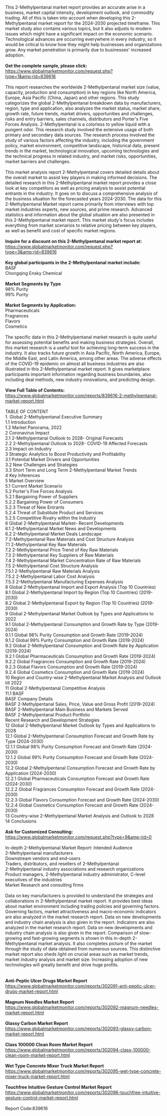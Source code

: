 This 2-Methylpentanal market report provides an accurate arise in a business, market capital intensity, development outlook, and commodity trading. All of this is taken into account when developing this 2-Methylpentanal market report for the 2024-2030 projected timeframe. This market study also contains various topics, but it also adjusts to modern issues which might have a significant impact on the economic scenario. Technological advances are occurring everywhere in every industry, so it would be critical to know how they might help businesses and organizations grow. Any market penetration is primarily due to businesses' increased adoption.<br /><br /><strong>Get the complete sample, please click:</strong><br /><a href="https://www.globalmarketmonitor.com/request.php?type=1&amp;rid=839616">https://www.globalmarketmonitor.com/request.php?type=1&amp;rid=839616</a><br /><br />              This report researches the worldwide 2-Methylpentanal market size (value, capacity, production and consumption) in key regions like North America, Europe, Asia Pacific (China, Japan) and other regions.  This study categorizes the global 2-Methylpentanal breakdown data by manufacturers, region, type and application, also analyzes the market status, market share, growth rate, future trends, market drivers, opportunities and challenges, risks and entry barriers, sales channels, distributors and Porter's Five Forces Analysis.      2-Methylpentanal is a colorless to yellow liquid with a pungent odor.   This research study involved the extensive usage of both primary and secondary data sources.  The research process involved the study of various factors affecting the industry, including the government policy, market environment, competitive landscape, historical data, present trends in the market, technological innovation, upcoming technologies and the technical progress in related industry, and market risks, opportunities, market barriers and challenges.    <br /><br />This market analysis report 2-Methylpentanal covers detailed details about the overall market to assist key players in making informed decisions. The detailed research in this 2-Methylpentanal market report provides a close look at key competitors as well as pricing analysis to assist potential entrants in the industry. It goes on to discuss a comprehensive analysis of the business situation for the forecasted years 2024-2030. The data for this 2-Methylpentanal Market report came primarily from interviews with top market industries experts, new sources, and prime research. Advanced statistics and information about the global situation are also presented in this 2-Methylpentanal market report. This market study's focus includes everything from market scenarios to relative pricing between key players, as well as benefit and cost of specific market regions.<br /><br /><strong>Inquire for a discount on this 2-Methylpentanal market report at:</strong><br /><a href="https://www.globalmarketmonitor.com/request.php?type=3&amp;rid=839616">https://www.globalmarketmonitor.com/request.php?type=3&amp;rid=839616</a><br /><br /><strong>Key global participants in the 2-Methylpentanal market include:</strong><br /> BASF <br />Chongqing Ensky Chemical <br /><br /><strong>Market Segments by Type</strong><br />98% Purity <br />99% Purity <br /><br /><strong>Market Segments by Application:</strong><br />Pharmaceuticals <br />Fragrances <br />Flavors <br />Cosmetics <br /><br />The specific data in this 2-Methylpentanal market research is quite useful for assessing potential benefits and making business strategies. Overall, this market research is a useful tool for achieving long-term success in the industry. It also tracks future growth in Asia Pacific, North America, Europe, the Middle East, and Latin America, among other areas. The adverse effects of the COVID-19 epidemic on almost all business industries are also illustrated in this 2-Methylpentanal market report. It gives marketplace participants important information regarding business boundaries, also including deal methods, new industry innovations, and predicting design.<br /><br /><strong>View Full Table of Contents:</strong><br /><a href="https://www.globalmarketmonitor.com/reports/839616-2-methylpentanal-market-report.html">https://www.globalmarketmonitor.com/reports/839616-2-methylpentanal-market-report.html</a><br /><br />TABLE OF CONTENT<br />1. Global 2-Methylpentanal Executive Summary<br />1.1 Introduction<br />1.2 Market Panorama, 2022<br />2 Coronavirus Impact<br />2.1 2-Methylpentanal Outlook to 2028- Original Forecasts<br />2.2 2-Methylpentanal Outlook to 2028- COVID-19 Affected Forecasts<br />2.3 Impact on Industry<br />3 Strategic Analytics to Boost Productivity and Profitability<br />3.1 Potential Market Drivers and Opportunities<br />3.2 New Challenges and Strategies<br />3.3 Short Term and Long Term 2-Methylpentanal Market Trends<br />4 Key Inferences<br />5 Market Overview<br />5.1 Current Market Scenario<br />5.2 Porter's Five Forces Analysis<br />5.2.1 Bargaining Power of Suppliers<br />5.2.2 Bargaining Power of Consumers<br />5.2.3 Threat of New Entrants<br />5.2.4 Threat of Substitute Product and Services<br />5.2.5 Competitive Rivalry within the Industry<br />6 Global 2-Methylpentanal Market- Recent Developments<br />6.1 2-Methylpentanal Market News and Developments<br />6.2 2-Methylpentanal Market Deals Landscape<br />7 2-Methylpentanal Raw Materials and Cost Structure Analysis<br />7.1 2-Methylpentanal Key Raw Materials<br />7.2 2-Methylpentanal Price Trend of Key Raw Materials<br />7.3 2-Methylpentanal Key Suppliers of Raw Materials<br />7.4 2-Methylpentanal Market Concentration Rate of Raw Materials<br />7.5 2-Methylpentanal Cost Structure Analysis<br />7.5.1 2-Methylpentanal Raw Materials Analysis<br />7.5.2 2-Methylpentanal Labor Cost Analysis<br />7.5.3 2-Methylpentanal Manufacturing Expenses Analysis<br />8 Global 2-Methylpentanal Import and Export Analysis (Top 10 Countries)<br />8.1 Global 2-Methylpentanal Import by Region (Top 10 Countries) (2019-2030)<br />8.2 Global 2-Methylpentanal Export by Region (Top 10 Countries) (2019-2030)<br />9 Global 2-Methylpentanal Market Outlook by Types and Applications to 2022<br />9.1 Global 2-Methylpentanal Consumption and Growth Rate by Type (2019-2024)<br />9.1.1 Global 98% Purity Consumption and Growth Rate (2019-2024)<br />9.1.2 Global 99% Purity Consumption and Growth Rate (2019-2024)<br />9.2 Global 2-Methylpentanal Consumption and Growth Rate by Application (2019-2024)<br />9.2.1  Global Pharmaceuticals Consumption and Growth Rate (2019-2024)<br />9.2.2  Global Fragrances Consumption and Growth Rate (2019-2024)<br />9.2.3  Global Flavors Consumption and Growth Rate (2019-2024)<br />9.2.4  Global Cosmetics Consumption and Growth Rate (2019-2024)<br />10 Region and Country-wise 2-Methylpentanal Market Analysis and Outlook till 2022<br />11 Global 2-Methylpentanal Competitive Analysis<br />11.1 BASF<br />BASF Company Details<br />BASF 2-Methylpentanal Sales, Price, Value and Gross Profit (2019-2024)<br />BASF 2-Methylpentanal Main Business and Markets Served<br />BASF 2-Methylpentanal Product Portfolio<br />Recent Research and Development Strategies<br />12 Global 2-Methylpentanal Market Outlook by Types and Applications to 2028<br />12.1 Global 2-Methylpentanal Consumption Forecast and Growth Rate by Type (2024-2030)<br />12.1.1 Global 98% Purity Consumption Forecast and Growth Rate (2024-2030)<br />12.1.2 Global 99% Purity Consumption Forecast and Growth Rate (2024-2030)<br />12.2 Global 2-Methylpentanal Consumption Forecast and Growth Rate by Application (2024-2030)<br />12.2.1 Global Pharmaceuticals Consumption Forecast and Growth Rate (2024-2030)<br />12.2.2 Global Fragrances Consumption Forecast and Growth Rate (2024-2030)<br />12.2.3 Global Flavors Consumption Forecast and Growth Rate (2024-2030)<br />12.2.4 Global Cosmetics Consumption Forecast and Growth Rate (2024-2030)<br />13 Country-wise 2-Methylpentanal Market Analysis and Outlook to 2028<br />14 Conclusions<br /><br /><strong>Ask for Customized Consulting:</strong><br /><a href="https://www.globalmarketmonitor.com/request.php?type=9&amp;rid=0">https://www.globalmarketmonitor.com/request.php?type=9&amp;rid=0</a><br /><br />In-depth 2-Methylpentanal Market Report: Intended Audience<br />2-Methylpentanal manufacturers<br />Downstream vendors and end-users<br />Traders, distributors, and resellers of 2-Methylpentanal<br />2-Methylpentanal industry associations and research organizations<br />Product managers, 2-Methylpentanal industry administrator, C-level executives of the industries<br />Market Research and consulting firms<br /><br />Data on key manufacturers is provided to understand the strategies and collaborations in 2-Methylpentanal market report. It provides best ideas about market environment including trading policies and governing factors. Governing factors, market attractiveness and macro-economic indicators are also analyzed in the market research report.  Data on new developments and industry chain analysis is also given in the report. Indicators are also analyzed in the market research report.  Data on new developments and industry chain analysis is also given in the report. Comparison of slow-growing and fast-growing segments is shown in this in-depth 2-Methylpentanal market analysis. It also completes picture of the market through the study of data obtained from numerous sources. This distinctive market report also sheds light on crucial areas such as market trends, market industry analysis and market size. Increasing adoption of new technologies will greatly benefit and drive huge profits.<br /><br /><strong><br /></strong><strong>Anti-Peptic Ulcer Drugs Market Report</strong><br /><a href="https://www.globalmarketmonitor.com/reports/302091-anti-peptic-ulcer-drugs-market-report.html">https://www.globalmarketmonitor.com/reports/302091-anti-peptic-ulcer-drugs-market-report.html</a><br /><br /><strong>Magnum Needles Market Report</strong><br /><a href="https://www.globalmarketmonitor.com/reports/302092-magnum-needles-market-report.html">https://www.globalmarketmonitor.com/reports/302092-magnum-needles-market-report.html</a><br /><br /><strong>Glassy Carbon Market Report</strong><br /><a href="https://www.globalmarketmonitor.com/reports/302093-glassy-carbon-market-report.html">https://www.globalmarketmonitor.com/reports/302093-glassy-carbon-market-report.html</a><br /><br /><strong>Class 100000 Clean Room Market Report</strong><br /><a href="https://www.globalmarketmonitor.com/reports/302094-class-100000-clean-room-market-report.html">https://www.globalmarketmonitor.com/reports/302094-class-100000-clean-room-market-report.html</a><br /><br /><strong>Wet Type Concrete Mixer Truck Market Report</strong><br /><a href="https://www.globalmarketmonitor.com/reports/302095-wet-type-concrete-mixer-truck-market-report.html">https://www.globalmarketmonitor.com/reports/302095-wet-type-concrete-mixer-truck-market-report.html</a><br /><br /><strong>Touchfree Intuitive Gesture Control Market Report</strong><br /><a href="https://www.globalmarketmonitor.com/reports/302096-touchfree-intuitive-gesture-control-market-report.html">https://www.globalmarketmonitor.com/reports/302096-touchfree-intuitive-gesture-control-market-report.html</a><br /><br />Report Code:839616</p>

